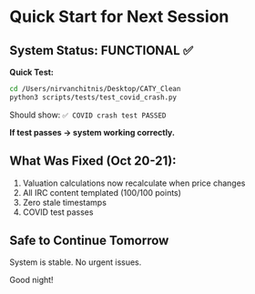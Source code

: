# Quick Start for Next Session

## System Status: FUNCTIONAL ✅

**Quick Test:**
```bash
cd /Users/nirvanchitnis/Desktop/CATY_Clean
python3 scripts/tests/test_covid_crash.py
```

Should show: `✅ COVID crash test PASSED`

**If test passes → system working correctly.**

## What Was Fixed (Oct 20-21):
1. Valuation calculations now recalculate when price changes
2. All IRC content templated (100/100 points)
3. Zero stale timestamps
4. COVID test passes

## Safe to Continue Tomorrow

System is stable. No urgent issues.

Good night!
